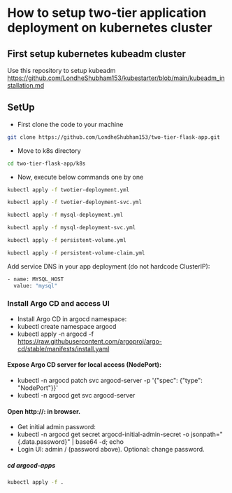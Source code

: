 # How to setup two-tier application deployment on kubernetes cluster
## First setup kubernetes kubeadm cluster
Use this repository to setup kubeadm https://github.com/LondheShubham153/kubestarter/blob/main/kubeadm_installation.md

## SetUp
- First clone the code to your machine
```bash
git clone https://github.com/LondheShubham153/two-tier-flask-app.git
```
- Move to k8s directory
```bash
cd two-tier-flask-app/k8s
```
- Now, execute below commands one by one
```bash
kubectl apply -f twotier-deployment.yml
```
```bash
kubectl apply -f twotier-deployment-svc.yml
```
```bash
kubectl apply -f mysql-deployment.yml
```
```bash
kubectl apply -f mysql-deployment-svc.yml
```
```bash
kubectl apply -f persistent-volume.yml
```
```bash
kubectl apply -f persistent-volume-claim.yml
```
Add service DNS in your app deployment (do not hardcode ClusterIP):
```bash
- name: MYSQL_HOST
  value: "mysql"
```

### **Install Argo CD and access UI**
- Install Argo CD in argocd namespace:
- kubectl create namespace argocd
- kubectl apply -n argocd -f https://raw.githubusercontent.com/argoproj/argo-cd/stable/manifests/install.yaml

#### Expose Argo CD server for local access (NodePort):
- kubectl -n argocd patch svc argocd-server -p '{"spec": {"type": "NodePort"}}'
- kubectl -n argocd get svc argocd-server

#### Open http://<node-ip>:<nodeport> in browser.
- Get initial admin password:
- kubectl -n argocd get secret argocd-initial-admin-secret -o jsonpath="{.data.password}" | base64 -d; echo
- Login UI: admin / (password above). Optional: change password.

##### cd argocd-apps
```bash
kubectl apply -f .
```
